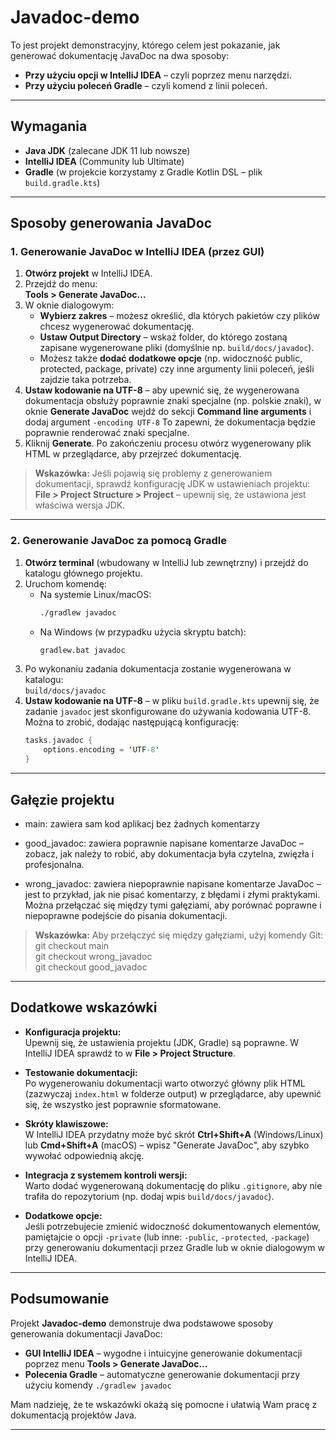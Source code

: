 # Javadoc-demo

To jest projekt demonstracyjny, którego celem jest pokazanie, jak generować dokumentację JavaDoc na dwa sposoby:

- **Przy użyciu opcji w IntelliJ IDEA** – czyli poprzez menu narzędzi.
- **Przy użyciu poleceń Gradle** – czyli komend z linii poleceń.

---

## Wymagania

- **Java JDK** (zalecane JDK 11 lub nowsze)
- **IntelliJ IDEA** (Community lub Ultimate)
- **Gradle** (w projekcie korzystamy z Gradle Kotlin DSL – plik `build.gradle.kts`)

---

## Sposoby generowania JavaDoc

### 1. Generowanie JavaDoc w IntelliJ IDEA (przez GUI)

1. **Otwórz projekt** w IntelliJ IDEA.
2. Przejdź do menu:  
   **Tools > Generate JavaDoc...**
3. W oknie dialogowym:
   - **Wybierz zakres** – możesz określić, dla których pakietów czy plików chcesz wygenerować dokumentację.
   - **Ustaw Output Directory** – wskaż folder, do którego zostaną zapisane wygenerowane pliki (domyślnie np. `build/docs/javadoc`).
   - Możesz także **dodać dodatkowe opcje** (np. widoczność public, protected, package, private) czy inne argumenty linii poleceń, jeśli zajdzie taka potrzeba.
4. **Ustaw kodowanie na UTF-8** – aby upewnić się, że wygenerowana dokumentacja obsłuży poprawnie znaki specjalne (np. polskie znaki), w oknie **Generate JavaDoc** wejdź do sekcji **Command line arguments** i dodaj argument `-encoding UTF-8` To zapewni, że dokumentacja będzie poprawnie renderować znaki specjalne.
5. Kliknij **Generate**. Po zakończeniu procesu otwórz wygenerowany plik HTML w przeglądarce, aby przejrzeć dokumentację.

> **Wskazówka:** Jeśli pojawią się problemy z generowaniem dokumentacji, sprawdź konfigurację JDK w ustawieniach projektu: **File > Project Structure > Project** – upewnij się, że ustawiona jest właściwa wersja JDK.

---

### 2. Generowanie JavaDoc za pomocą Gradle

1. **Otwórz terminal** (wbudowany w IntelliJ lub zewnętrzny) i przejdź do katalogu głównego projektu.
2. Uruchom komendę:
   - Na systemie Linux/macOS:  
     ```bash
     ./gradlew javadoc
     ```
   - Na Windows (w przypadku użycia skryptu batch):  
     ```bash
     gradlew.bat javadoc
     ```
3. Po wykonaniu zadania dokumentacja zostanie wygenerowana w katalogu:  
   `build/docs/javadoc`
4. **Ustaw kodowanie na UTF-8** – w pliku `build.gradle.kts` upewnij się, że zadanie `javadoc` jest skonfigurowane do używania kodowania UTF-8. Można to zrobić, dodając następującą konfigurację:
   ```kotlin
   tasks.javadoc {
       options.encoding = 'UTF-8'
   }
---

## Gałęzie projektu
- main: zawiera sam kod aplikacj bez żadnych komentarzy
 
- good_javadoc: zawiera poprawnie napisane komentarze JavaDoc – zobacz, jak należy to robić, aby dokumentacja była czytelna, zwięzła i profesjonalna.

- wrong_javadoc: zawiera niepoprawnie napisane komentarze JavaDoc – jest to przykład, jak nie pisać komentarzy, z błędami i złymi praktykami. Można przełączać się między tymi gałęziami, aby porównać poprawne i niepoprawne podejście do pisania dokumentacji.

> **Wskazówka:** Aby przełączyć się między gałęziami, użyj komendy Git: <br>
> git checkout main <br>
> git checkout wrong_javadoc <br>
> git checkout good_javadoc

---

## Dodatkowe wskazówki 

- **Konfiguracja projektu:**  
  Upewnij się, że ustawienia projektu (JDK, Gradle) są poprawne. W IntelliJ IDEA sprawdź to w **File > Project Structure**.

- **Testowanie dokumentacji:**  
  Po wygenerowaniu dokumentacji warto otworzyć główny plik HTML (zazwyczaj `index.html` w folderze output) w przeglądarce, aby upewnić się, że wszystko jest poprawnie sformatowane.

- **Skróty klawiszowe:**  
  W IntelliJ IDEA przydatny może być skrót **Ctrl+Shift+A** (Windows/Linux) lub **Cmd+Shift+A** (macOS) – wpisz "Generate JavaDoc", aby szybko wywołać odpowiednią akcję.

- **Integracja z systemem kontroli wersji:**  
  Warto dodać wygenerowaną dokumentację do pliku `.gitignore`, aby nie trafiła do repozytorium (np. dodaj wpis `build/docs/javadoc`).

- **Dodatkowe opcje:**  
  Jeśli potrzebujecie zmienić widoczność dokumentowanych elementów, pamiętajcie o opcji `-private` (lub inne: `-public`, `-protected`, `-package`) przy generowaniu dokumentacji przez Gradle lub w oknie dialogowym w IntelliJ IDEA.

---

## Podsumowanie

Projekt **Javadoc-demo** demonstruje dwa podstawowe sposoby generowania dokumentacji JavaDoc:
- **GUI IntelliJ IDEA** – wygodne i intuicyjne generowanie dokumentacji poprzez menu **Tools > Generate JavaDoc...**
- **Polecenia Gradle** – automatyczne generowanie dokumentacji przy użyciu komendy `./gradlew javadoc`

Mam nadzieję, że te wskazówki okażą się pomocne i ułatwią Wam pracę z dokumentacją projektów Java.

---

